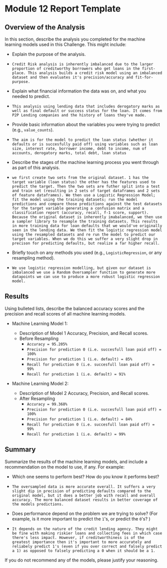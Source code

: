 # Module 12 Report Template

## Overview of the Analysis

In this section, describe the analysis you completed for the machine learning models used in this Challenge. This might include:

* Explain the purpose of the analysis.
 - ```Credit Risk analysis is inherently imbalanced due to the larger proportion of creditworthy borrowers who get loans in the first-place. This analysis builds a credit risk model using an imbalanced dataset and then evaluates it's precision/accuracy and fit-for-purpose.```
* Explain what financial information the data was on, and what you needed to predict.
 - ```This analysis using lending data that includes derogatory marks as well as final default or success status for the loan. It comes from P2P Lending companies and the history of loans they've made.```
* Provide basic information about the variables you were trying to predict (e.g., `value_counts`).
 - ```The aim is for the model to predict the loan status (whether it defaults or is succesfully paid off) using variables such as loan size, interest rate, borrower income, debt to income, num of accounts, derogatory marks, total debt, loan status```
* Describe the stages of the machine learning process you went through as part of this analysis.
 - ```we first create two sets from the original dataset. 1 has the target variable (loan status) the other has the features used to predict the target. Then the two sets are futher split into a test and train set (resulting in 2 sets of target dataframes and 2 sets of feature dataframes). We then use a Logistic Regression Model; fit the model using the training datasets; run the model predictions and compare those predictions against the test datasets for the target variable generating a confusion matrix and a classification report (accuracy, recall, f-1 score, support). Because the original dataset is inherently imabalanced, we then use a sampler library to resample the training datasets. This results in more training data for loan defaults that we would've originally seen in the lending data. We then fit the logistic regression model using the resampled datasets and re run the model to predict our target variables. When we do this we suffer a very slight drop in precison for predicting defaults, but realize a far higher recall. ```
* Briefly touch on any methods you used (e.g., `LogisticRegression`, or any resampling method).
 - ```We use logistic regression modelling, but given our dataset is imbalanced we use a Random Oversampler function to generate more datapoints we can use to produce a more robust logistic regression model.```

## Results

Using bulleted lists, describe the balanced accuracy scores and the precision and recall scores of all machine learning models.

* Machine Learning Model 1:
  * Description of Model 1 Accuracy, Precision, and Recall scores.
   - Before Resampling
     - ```Accuracy = 95.205%```
     - ```Precision for prediction 0 (i.e. succesfull loan paid off) = 100%```
     - ```Precision for prediction 1 (i.e. default) = 85%```
     - ```Recall for prediction 0 (i.e. succesfull loan paid off) = 99%```
     - ```Recall for prediction 1 (i.e. default) = 91%```
    



* Machine Learning Model 2:
  * Description of Model 2 Accuracy, Precision, and Recall scores.
   - After Resampling
     - ```Accuracy = 99.368%```
     - ```Precision for prediction 0 (i.e. succesfull loan paid off) = 100%```
     - ```Precision for prediction 1 (i.e. default) = 84%```
     - ```Recall for prediction 0 (i.e. succesfull loan paid off) = 99%```
     - ```Recall for prediction 1 (i.e. default) = 99%```

## Summary

Summarize the results of the machine learning models, and include a recommendation on the model to use, if any. For example:
* Which one seems to perform best? How do you know it performs best?
 - ```The oversampled data is more accurate overall. It suffers a very slight dip in precision of predicting defaults compared to the original model, but it does a better job with recall and overall accuracy. The more balanced dataset results in better coverage of the models predictions.```
* Does performance depend on the problem we are trying to solve? (For example, is it more important to predict the `1`'s, or predict the `0`'s? )
 - ```It depends on the nature of the credit lending agency. They might be fine with making riskier loans and collecting fees in which case there's less impact. However, if creditworthiness is of the greatest importance then it's important to more accurately and reliabely predict 1's (even if you over correct and falsely predict a 1) as opposed to falsely predicting a 0 when it should be a 1.```

If you do not recommend any of the models, please justify your reasoning.

